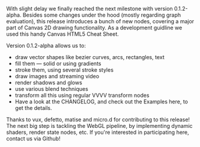 With slight delay we finally reached the next milestone with version 0.1.2-alpha. Besides some changes under the hood (mostly regarding graph evaluation), this release introduces a bunch of new nodes, covering a major part of Canvas 2D drawing functionality. As a development guidline we used this handy Canvas HTML5 Cheat Sheet.

Version 0.1.2-alpha allows us to:

* draw vector shapes like bezier curves, arcs, rectangles, text
* fill them — solid or using gradients
* stroke them, using several stroke styles
* draw images and streaming video
* render shadows and glows
* use various blend techniques
* transform all this using regular VVVV transform nodes
* Have a look at the CHANGELOG, and check out the Examples here, to get the details.

Thanks to vux, defetto, matise and micro.d for contributing to this release! The next big step is tackling the WebGL pipeline, by implementing dynamic shaders, render state nodes, etc. If you're interested in participating here, contact us via Github!

